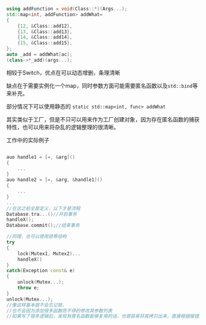 ```c++
using addFunction = void(Class::*)(Args...);
std::map<int, addFunction> addWhat=
{
    {12, &Class::add12},
    {13, &Class::add13},
    {14, &Class::add14},
    {15, &Class::add15},    
};
auto _add = addWhat[ac];
(class->*_add)(args...);
```

相较于Switch，优点在可以动态增删，条理清晰

缺点在于需要实例化一个map，同时参数方面可能需要匿名函数以及`std::bind`等来补充。

部分情况下可以使用静态的 `static std::map<int, func> addWhat`

其实类似于工厂，但是不只可以用来作为工厂创建对象，因为存在匿名函数的捕获特性，也可以用来将杂乱的逻辑整理的很清晰。

工作中的实际例子

```c++

auo handle1 = [=, &arg]()
{
	...
}
auo handle2 = [=, &arg, &handle1]()
{
	...
}
...
//在这之前全是定义，以下才是流程
Database.tra...()//开启事务
handleX();
Database.commit();//结束事务

//同理，也可以使用锁等结构
try
{
	lock(Mutex1, Mutex2)...
    handleX()        
}
catch(Exception const& e)
{
    unlock(Mutex...);
    throw e;
}
unlock(Mutex...);
//像这样基本就不会忘记锁，
//也不会因为添加很多函数而不停的修改其参数列表
//如果写了很多逻辑后，发现有匿名函数能够复用的话，也很容易将其拷贝出来，直接根据报错来找参数和定义，不需要耗费心神。
```

